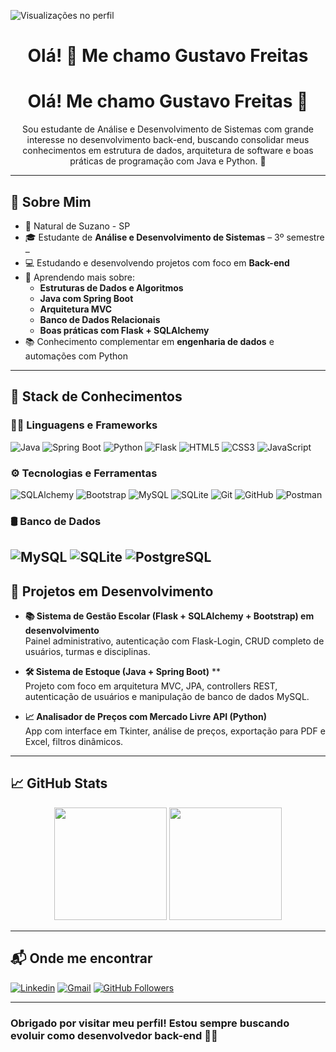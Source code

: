 
![Visualizações no perfil](https://komarev.com/ghpvc/?username=GGufreitas&color=006bed)

<h1 align="center">Olá! 👋 Me chamo Gustavo Freitas</h1>

<h1 align="center">Olá! Me chamo Gustavo Freitas 👋</h1>

<p align="center">
Sou estudante de Análise e Desenvolvimento de Sistemas com grande interesse no desenvolvimento back-end, buscando consolidar meus conhecimentos em estrutura de dados, arquitetura de software e boas práticas de programação com Java e Python. 🚀
</p>

---

## 🚀 Sobre Mim

- 📍 Natural de Suzano - SP  
- 🎓 Estudante de **Análise e Desenvolvimento de Sistemas** – 3º semestre – 
- 💻 Estudando e desenvolvendo projetos com foco em **Back-end**  
- 🌱 Aprendendo mais sobre:
  - **Estruturas de Dados e Algoritmos**
  - **Java com Spring Boot**
  - **Arquitetura MVC**
  - **Banco de Dados Relacionais**
  - **Boas práticas com Flask + SQLAlchemy**
- 📚 Conhecimento complementar em **engenharia de dados** e automações com Python

---


## 🧠 Stack de Conhecimentos

### 👨‍💻 Linguagens e Frameworks

![Java](https://img.shields.io/badge/Java-ED8B00?style=for-the-badge&logo=java&logoColor=white)
![Spring Boot](https://img.shields.io/badge/Spring%20Boot-6DB33F?style=for-the-badge&logo=spring-boot&logoColor=white)
![Python](https://img.shields.io/badge/Python-3776AB?style=for-the-badge&logo=python&logoColor=white)
![Flask](https://img.shields.io/badge/-Flask-000000?style=for-the-badge&logo=flask&logoColor=white)
![HTML5](https://img.shields.io/badge/HTML5-E34F26?style=for-the-badge&logo=html5&logoColor=white)
![CSS3](https://img.shields.io/badge/CSS3-1572B6?style=for-the-badge&logo=css3&logoColor=white)
![JavaScript](https://img.shields.io/badge/JavaScript-F7DF1E?style=for-the-badge&logo=javascript&logoColor=black)

### ⚙️ Tecnologias e Ferramentas

![SQLAlchemy](https://img.shields.io/badge/SQLAlchemy-CA2C2C?style=for-the-badge&logo=python&logoColor=white)
![Bootstrap](https://img.shields.io/badge/-Bootstrap-563D7C?style=for-the-badge&logo=bootstrap&logoColor=white)
![MySQL](https://img.shields.io/badge/-MySQL-00000F?style=for-the-badge&logo=mysql&logoColor=white)
![SQLite](https://img.shields.io/badge/-SQLite-003B57?style=for-the-badge&logo=sqlite&logoColor=white)
![Git](https://img.shields.io/badge/GIT-E44C30?style=for-the-badge&logo=git&logoColor=white)
![GitHub](https://img.shields.io/badge/-GitHub-181717?style=for-the-badge&logo=github&logoColor=white)
![Postman](https://img.shields.io/badge/Postman-FF6C37?style=for-the-badge&logo=postman&logoColor=white)

### 🛢 Banco de Dados

![MySQL](https://img.shields.io/badge/-MySQL-00000F?style=for-the-badge&logo=mysql&logoColor=white)
![SQLite](https://img.shields.io/badge/-SQLite-003B57?style=for-the-badge&logo=sqlite&logoColor=white)
![PostgreSQL](https://img.shields.io/badge/-PostgreSQL-336791?style=for-the-badge&logo=postgresql&logoColor=white)
---

## 🔧 Projetos em Desenvolvimento

- **📚 Sistema de Gestão Escolar (Flask + SQLAlchemy + Bootstrap) em desenvolvimento**  
  Painel administrativo, autenticação com Flask-Login, CRUD completo de usuários, turmas e disciplinas.

- **🛠 Sistema de Estoque (Java + Spring Boot)** **  
  Projeto com foco em arquitetura MVC, JPA, controllers REST, autenticação de usuários e manipulação de banco de dados MySQL.

- **📈 Analisador de Preços com Mercado Livre API (Python)**  
  App com interface em Tkinter, análise de preços, exportação para PDF e Excel, filtros dinâmicos.

---

## 📈 GitHub Stats

<p align="center">
  <img height="180em" src="https://github-readme-stats.vercel.app/api?username=GGufreitas&theme=dracula&show_icons=true" />
  <img height="180em" src="https://github-readme-stats.vercel.app/api/top-langs/?username=GGufreitas&layout=compact&theme=dracula" />
</p>

---

## 📬 Onde me encontrar

[![Linkedin](https://img.shields.io/badge/-Gustavo%20Freitas%20Andrade-blue?style=for-the-badge&logo=Linkedin&logoColor=white)](https://www.linkedin.com/in/gustavo-freitas-andrade-510901266/)
[![Gmail](https://img.shields.io/badge/-ggfreitasdev@gmail.com-D14836?style=for-the-badge&logo=gmail&logoColor=white)](mailto:ggfreitasdev@gmail.com)
[![GitHub Followers](https://img.shields.io/github/followers/GGuFreitas?label=GitHub&style=social)](https://github.com/GGuFreitas)

---

### Obrigado por visitar meu perfil! Estou sempre buscando evoluir como desenvolvedor back-end 👨‍💻
